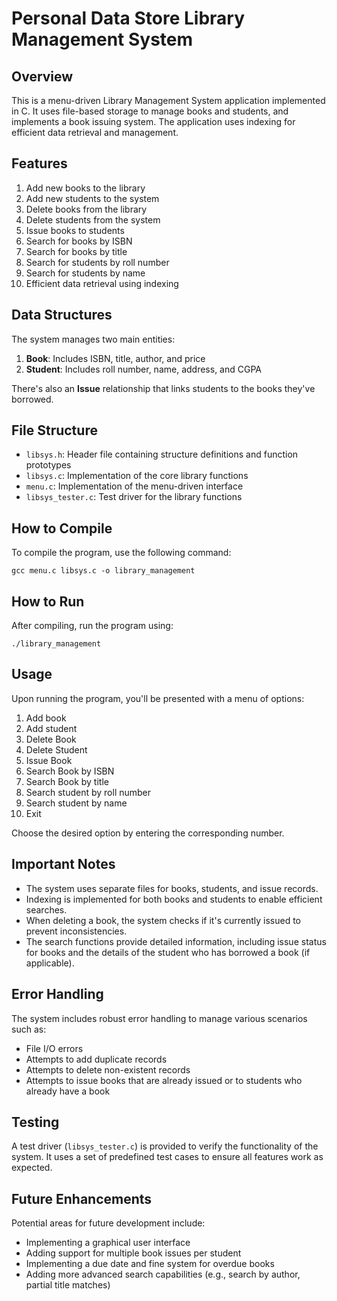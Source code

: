 # Personal Data Store Library Management System

## Overview

This is a menu-driven Library Management System application implemented in C. It uses file-based storage to manage books and students, and implements a book issuing system. The application uses indexing for efficient data retrieval and management.

## Features

1. Add new books to the library
2. Add new students to the system
3. Delete books from the library
4. Delete students from the system
5. Issue books to students
6. Search for books by ISBN
7. Search for books by title
8. Search for students by roll number
9. Search for students by name
10. Efficient data retrieval using indexing

## Data Structures

The system manages two main entities:

1. **Book**: Includes ISBN, title, author, and price
2. **Student**: Includes roll number, name, address, and CGPA

There's also an **Issue** relationship that links students to the books they've borrowed.

## File Structure

- `libsys.h`: Header file containing structure definitions and function prototypes
- `libsys.c`: Implementation of the core library functions
- `menu.c`: Implementation of the menu-driven interface
- `libsys_tester.c`: Test driver for the library functions

## How to Compile

To compile the program, use the following command:

```
gcc menu.c libsys.c -o library_management
```

## How to Run

After compiling, run the program using:

```
./library_management
```

## Usage

Upon running the program, you'll be presented with a menu of options:

1. Add book
2. Add student
3. Delete Book
4. Delete Student
5. Issue Book
6. Search Book by ISBN
7. Search Book by title
8. Search student by roll number
9. Search student by name
10. Exit

Choose the desired option by entering the corresponding number.

## Important Notes

- The system uses separate files for books, students, and issue records.
- Indexing is implemented for both books and students to enable efficient searches.
- When deleting a book, the system checks if it's currently issued to prevent inconsistencies.
- The search functions provide detailed information, including issue status for books and the details of the student who has borrowed a book (if applicable).

## Error Handling

The system includes robust error handling to manage various scenarios such as:
- File I/O errors
- Attempts to add duplicate records
- Attempts to delete non-existent records
- Attempts to issue books that are already issued or to students who already have a book

## Testing

A test driver (`libsys_tester.c`) is provided to verify the functionality of the system. It uses a set of predefined test cases to ensure all features work as expected.

## Future Enhancements

Potential areas for future development include:
- Implementing a graphical user interface
- Adding support for multiple book issues per student
- Implementing a due date and fine system for overdue books
- Adding more advanced search capabilities (e.g., search by author, partial title matches)
